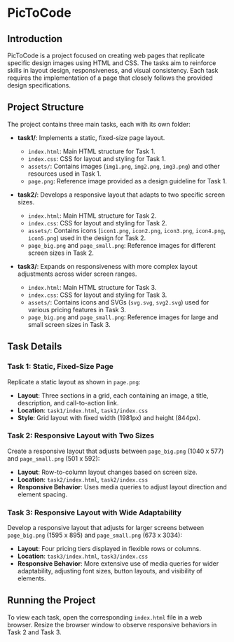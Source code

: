 # PicToCode

## Introduction

PicToCode is a project focused on creating web pages that replicate specific design images using HTML and CSS. The tasks aim to reinforce skills in layout design, responsiveness, and visual consistency. Each task requires the implementation of a page that closely follows the provided design specifications.

## Project Structure

The project contains three main tasks, each with its own folder:

- **task1/**: Implements a static, fixed-size page layout.
  - `index.html`: Main HTML structure for Task 1.
  - `index.css`: CSS for layout and styling for Task 1.
  - `assets/`: Contains images (`img1.png`, `img2.png`, `img3.png`) and other resources used in Task 1.
  - `page.png`: Reference image provided as a design guideline for Task 1.

- **task2/**: Develops a responsive layout that adapts to two specific screen sizes.
  - `index.html`: Main HTML structure for Task 2.
  - `index.css`: CSS for layout and styling for Task 2.
  - `assets/`: Contains icons (`icon1.png`, `icon2.png`, `icon3.png`, `icon4.png`, `icon5.png`) used in the design for Task 2.
  - `page_big.png` and `page_small.png`: Reference images for different screen sizes in Task 2.

- **task3/**: Expands on responsiveness with more complex layout adjustments across wider screen ranges.
  - `index.html`: Main HTML structure for Task 3.
  - `index.css`: CSS for layout and styling for Task 3.
  - `assets/`: Contains icons and SVGs (`svg.svg`, `svg2.svg`) used for various pricing features in Task 3.
  - `page_big.png` and `page_small.png`: Reference images for large and small screen sizes in Task 3.

## Task Details

### Task 1: Static, Fixed-Size Page

Replicate a static layout as shown in `page.png`:

- **Layout**: Three sections in a grid, each containing an image, a title, description, and call-to-action link.
- **Location**: `task1/index.html`, `task1/index.css`
- **Style**: Grid layout with fixed width (1981px) and height (844px).

### Task 2: Responsive Layout with Two Sizes

Create a responsive layout that adjusts between `page_big.png` (1040 x 577) and `page_small.png` (501 x 592):

- **Layout**: Row-to-column layout changes based on screen size.
- **Location**: `task2/index.html`, `task2/index.css`
- **Responsive Behavior**: Uses media queries to adjust layout direction and element spacing.

### Task 3: Responsive Layout with Wide Adaptability

Develop a responsive layout that adjusts for larger screens between `page_big.png` (1595 x 895) and `page_small.png` (673 x 3034):

- **Layout**: Four pricing tiers displayed in flexible rows or columns.
- **Location**: `task3/index.html`, `task3/index.css`
- **Responsive Behavior**: More extensive use of media queries for wider adaptability, adjusting font sizes, button layouts, and visibility of elements.

## Running the Project

To view each task, open the corresponding `index.html` file in a web browser. Resize the browser window to observe responsive behaviors in Task 2 and Task 3.
